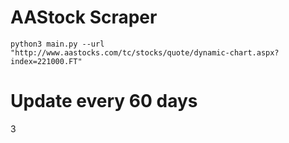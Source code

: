 # AAStock Scraper
```
python3 main.py --url "http://www.aastocks.com/tc/stocks/quote/dynamic-chart.aspx?index=221000.FT"
```

# Update every 60 days
3
